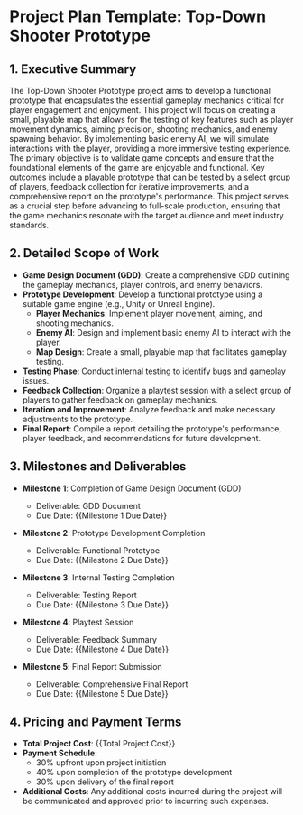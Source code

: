 
# Project Plan Template: Top-Down Shooter Prototype

## 1. Executive Summary

The Top-Down Shooter Prototype project aims to develop a functional prototype that encapsulates the essential gameplay mechanics critical for player engagement and enjoyment. This project will focus on creating a small, playable map that allows for the testing of key features such as player movement dynamics, aiming precision, shooting mechanics, and enemy spawning behavior. By implementing basic enemy AI, we will simulate interactions with the player, providing a more immersive testing experience. The primary objective is to validate game concepts and ensure that the foundational elements of the game are enjoyable and functional. Key outcomes include a playable prototype that can be tested by a select group of players, feedback collection for iterative improvements, and a comprehensive report on the prototype's performance. This project serves as a crucial step before advancing to full-scale production, ensuring that the game mechanics resonate with the target audience and meet industry standards.

## 2. Detailed Scope of Work

- **Game Design Document (GDD)**: Create a comprehensive GDD outlining the gameplay mechanics, player controls, and enemy behaviors.
- **Prototype Development**: Develop a functional prototype using a suitable game engine (e.g., Unity or Unreal Engine).
  - **Player Mechanics**: Implement player movement, aiming, and shooting mechanics.
  - **Enemy AI**: Design and implement basic enemy AI to interact with the player.
  - **Map Design**: Create a small, playable map that facilitates gameplay testing.
- **Testing Phase**: Conduct internal testing to identify bugs and gameplay issues.
- **Feedback Collection**: Organize a playtest session with a select group of players to gather feedback on gameplay mechanics.
- **Iteration and Improvement**: Analyze feedback and make necessary adjustments to the prototype.
- **Final Report**: Compile a report detailing the prototype's performance, player feedback, and recommendations for future development.

## 3. Milestones and Deliverables

- **Milestone 1**: Completion of Game Design Document (GDD)
  - Deliverable: GDD Document
  - Due Date: {{Milestone 1 Due Date}}

- **Milestone 2**: Prototype Development Completion
  - Deliverable: Functional Prototype
  - Due Date: {{Milestone 2 Due Date}}

- **Milestone 3**: Internal Testing Completion
  - Deliverable: Testing Report
  - Due Date: {{Milestone 3 Due Date}}

- **Milestone 4**: Playtest Session
  - Deliverable: Feedback Summary
  - Due Date: {{Milestone 4 Due Date}}

- **Milestone 5**: Final Report Submission
  - Deliverable: Comprehensive Final Report
  - Due Date: {{Milestone 5 Due Date}}

## 4. Pricing and Payment Terms

- **Total Project Cost**: {{Total Project Cost}}
- **Payment Schedule**:
  - 30% upfront upon project initiation
  - 40% upon completion of the prototype development
  - 30% upon delivery of the final report
- **Additional Costs**: Any additional costs incurred during the project will be communicated and approved prior to incurring such expenses.

